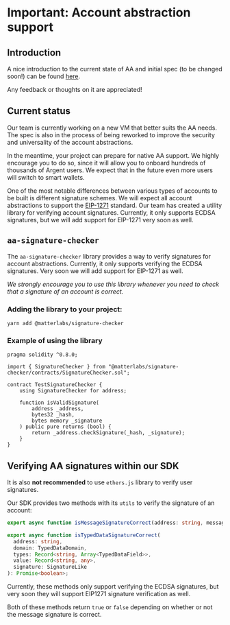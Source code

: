 # Important: Account abstraction support

## Introduction

A nice introduction to the current state of AA and initial spec (to be changed soon!) can be found [here](https://hackmd.io/@angelfish/BytzUTdCK).

Any feedback or thoughts on it are appreciated!

## Current status

Our team is currently working on a new VM that better suits the AA needs. The spec is also in the process of being reworked to improve the security and universality of the account abstractions.

In the meantime, your project can prepare for native AA support. We highly encourage you to do so, since it will allow you to onboard hundreds of thousands of Argent users. We expect that in the future even more users will switch to smart wallets.

One of the most notable differences between various types of accounts to be built is different signature schemes. We will expect all account abstractions to support the [EIP-1271](https://eips.ethereum.org/EIPS/eip-1271) standard. Our team has created a utility library for verifying account signatures. Currently, it only supports ECDSA signatures, but we will add support for EIP-1271 very soon as well.

## `aa-signature-checker`

The `aa-signature-checker` library provides a way to verify signatures for account abstractions. Currently, it only supports verifying the ECDSA signatures. Very soon we will add support for EIP-1271 as well.

_We strongly encourage you to use this library whenever you need to check that a signature of an account is correct._

### Adding the library to your project:

```
yarn add @matterlabs/signature-checker
```

### Example of using the library

```solidity
pragma solidity ^0.8.0;

import { SignatureChecker } from "@matterlabs/signature-checker/contracts/SignatureChecker.sol";

contract TestSignatureChecker {
    using SignatureChecker for address;

    function isValidSignature(
        address _address,
        bytes32 _hash,
        bytes memory _signature
    ) public pure returns (bool) {
        return _address.checkSignature(_hash, _signature);
    }
}
```

## Verifying AA signatures within our SDK

It is also **not recommended** to use `ethers.js` library to verify user signatures.

Our SDK provides two methods with its `utils` to verify the signature of an account:

```ts
export async function isMessageSignatureCorrect(address: string, message: ethers.Bytes | string, signature: SignatureLike): Promise<boolean>;

export async function isTypedDataSignatureCorrect(
  address: string,
  domain: TypedDataDomain,
  types: Record<string, Array<TypedDataField>>,
  value: Record<string, any>,
  signature: SignatureLike
): Promise<boolean>;
```

Currently, these methods only support verifying the ECDSA signatures, but very soon they will support EIP1271 signature verification as well.

Both of these methods return `true` or `false` depending on whether or not the message signature is correct.
